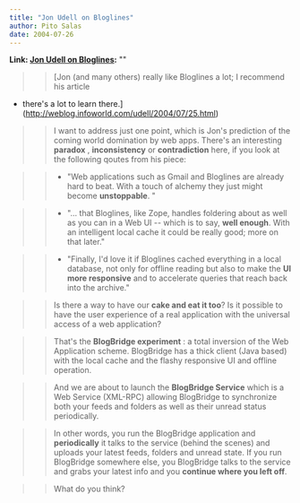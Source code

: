 ```yaml
---
title: "Jon Udell on Bloglines"
author: Pito Salas
date: 2004-07-26
---
```


**Link: [Jon Udell on Bloglines](None):** ""


>>

>> [Jon (and many others) really like Bloglines a lot; I recommend his article
- there's a lot to learn
there.](<http://weblog.infoworld.com/udell/2004/07/25.html>)

>>

>> I want to address just one point, which is Jon's prediction of the coming
world domination by web apps. There's an interesting **paradox** ,
**inconsistency** or **contradiction** here, if you look at the following
qoutes from his piece:

>>

>>   * "Web applications such as Gmail and Bloglines are already hard to beat.
With a touch of alchemy they just might become **unstoppable**. "

>>   * "… that Bloglines, like Zope, handles foldering about as well as you
can in a Web UI -- which is to say, **well enough**. With an intelligent local
cache it could be really good; more on that later."

>>   * "Finally, I'd love it if Bloglines cached everything in a local
database, not only for offline reading but also to make the **UI more
responsive** and to accelerate queries that reach back into the archive."

>>

>> Is there a way to have our **cake and eat it too**? Is it possible to have
the user experience of a real application with the universal access of a web
application?

>>

>> That's the **BlogBridge experiment** : a total inversion of the Web
Application scheme. BlogBridge has a thick client (Java based) with the local
cache and the flashy responsive UI and offline operation.

>>

>> And we are about to launch the **BlogBridge Service** which is a Web
Service (XML-RPC) allowing BlogBridge to synchronize both your feeds and
folders as well as their unread status periodically.

>>

>> In other words, you run the BlogBridge application and **periodically** it
talks to the service (behind the scenes) and uploads your latest feeds,
folders and unread state. If you run BlogBridge somewhere else, you BlogBridge
talks to the service and grabs your latest info and you **continue where you
left off**.

>>

>> What do you think?


